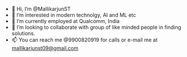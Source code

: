 - 👋 Hi, I’m @MallikarjunST
- 👀 I’m interested in modern technolgy, AI and ML etc
- 🌱 I’m currently employed at Qualcomm, India
- 💞️ I’m looking to collaborate with group of like minded people in finding solutions.
- 📫 You can reach me @9900820919 for calls or e-mail me at mallikarjunst09@gmail.com

<!---
MallikarjunST/MallikarjunST is a ✨ special ✨ repository because its `README.md` (this file) appears on your GitHub profile.
You can click the Preview link to take a look at your changes.
--->
